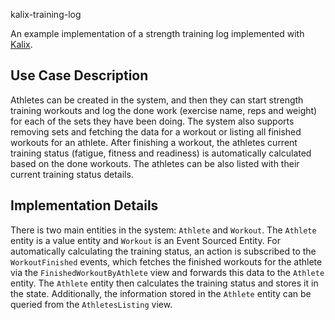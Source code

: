 kalix-training-log

An example implementation of a strength training log implemented with [Kalix](https://www.kalix.io/).

## Use Case Description

Athletes can be created in the system, and then they can start strength training workouts and log the done work
(exercise name, reps and weight) for each of the sets they have been doing. The system also supports removing sets and
fetching the data for a workout or listing all finished workouts for an athlete. After finishing a workout, the
athletes current training status (fatigue, fitness and readiness) is automatically calculated based on the done
workouts. The athletes can be also listed with their current training status details.

## Implementation Details

There is two main entities in the system: `Athlete` and `Workout`. The `Athlete` entity is a value entity and `Workout`
is an Event Sourced Entity. For automatically calculating the training status, an action is subscribed to
the `WorkoutFinished` events, which fetches the finished workouts for the athlete via the `FinishedWorkoutByAthlete`
view and forwards this data to the `Athlete` entity. The `Athlete` entity then calculates the training status and stores
it in the state. Additionally, the information stored in the `Athlete` entity can be queried from the `AthletesListing`
view. 